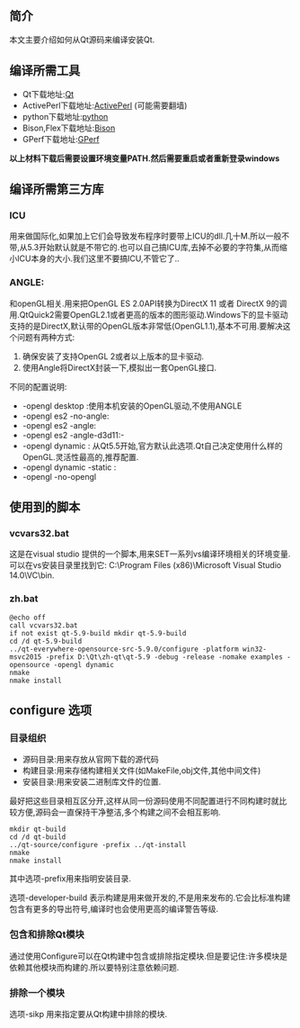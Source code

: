 
## 简介
本文主要介绍如何从Qt源码来编译安装Qt.

## 编译所需工具

- Qt下载地址:[Qt](http://download.qt.io/archive/qt/)
- ActivePerl下载地址:[ActivePerl](https://www.activestate.com/activeperl) (可能需要翻墙)
- python下载地址:[python](https://www.python.org/downloads/)
- Bison,Flex下载地址:[Bison](https://sourceforge.net/projects/winflexbison/files/win_flex_bison-2.5.5.zip/download)
- GPerf下载地址:[GPerf](https://sourceforge.net/projects/gnuwin32/files/gperf/3.0.1/gperf-3.0.1.exe/download?use_mirror=nchc&download=)

**以上材料下载后需要设置环境变量PATH.然后需要重启或者重新登录windows**

## 编译所需第三方库

### ICU

用来做国际化,如果加上它们会导致发布程序时要带上ICU的dll.几十M.所以一般不带,从5.3开始默认就是不带它的.也可以自己搞ICU库,去掉不必要的字符集,从而缩小ICU本身的大小.我们这里不要搞ICU,不管它了..

### ANGLE:
和openGL相关.用来把OpenGL ES 2.0API转换为DirectX 11 或者 DirectX 9的调用.QtQuick2需要OpenGL2.1或者更高的版本的图形驱动.Windows下的显卡驱动支持的是DirectX,默认带的OpenGL版本非常低(OpenGL1.1),基本不可用.要解决这个问题有两种方式:

1. 确保安装了支持OpenGL 2或者以上版本的显卡驱动.
2. 使用Angle将DirectX封装一下,模拟出一套OpenGL接口.

不同的配置说明:

- -opengl desktop :使用本机安装的OpenGL驱动,不使用ANGLE
- -opengl es2 -no-angle:
- -opengl es2 -angle:
- -opengl es2 -angle-d3d11:- 
- -opengl dynamic : 从Qt5.5开始,官方默认此选项.Qt自己决定使用什么样的OpenGL.灵活性最高的,推荐配置.
- -opengl dynamic -static :
- -opengl -no-opengl 

## 使用到的脚本

### vcvars32.bat 
这是在visual studio 提供的一个脚本,用来SET一系列vs编译环境相关的环境变量.可以在vs安装目录里找到它:
C:\Program Files (x86)\Microsoft Visual Studio 14.0\VC\bin.

### zh.bat
   
	@echo off
	call vcvars32.bat
	if not exist qt-5.9-build mkdir qt-5.9-build
	cd /d qt-5.9-build
	../qt-everywhere-opensource-src-5.9.0/configure -platform win32-msvc2015 -prefix D:\Qt\zh-qt\qt-5.9 -debug -release -nomake examples -opensource -opengl dynamic
	nmake
	nmake install
	
## configure 选项

### 目录组织
- 源码目录:用来存放从官网下载的源代码
- 构建目录:用来存储构建相关文件(如MakeFile,obj文件,其他中间文件)
- 安装目录:用来安装二进制库文件的位置.


最好把这些目录相互区分开,这样从同一份源码使用不同配置进行不同构建时就比较方便,源码会一直保持干净整洁,多个构建之间不会相互影响.

    mkdir qt-build
	cd /d qt-build
	../qt-source/configure -prefix ../qt-install
	nmake
	nmake install

其中选项-prefix用来指明安装目录.

选项-developer-build 表示构建是用来做开发的,不是用来发布的.它会比标准构建包含有更多的导出符号,编译时也会使用更高的编译警告等级.

### 包含和排除Qt模块

通过使用Configure可以在Qt构建中包含或排除指定模块.但是要记住:许多模块是依赖其他模块而构建的.所以要特别注意依赖问题.

### 排除一个模块
选项-sikp 用来指定要从Qt构建中排除的模块.



	

